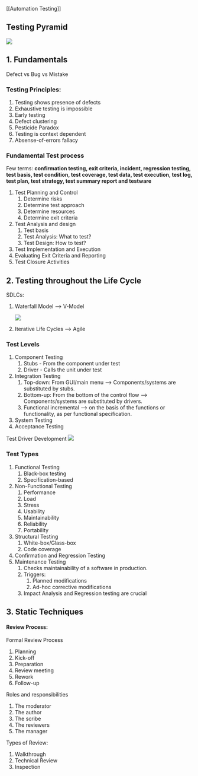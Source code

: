 
[[Automation Testing]]



## Testing Pyramid
<img src="https://www.onpathtesting.com/hs-fs/hubfs/agile%20testing%20pyramid%20onpath%20testing%20QA.png?width=7781&name=agile%20testing%20pyramid%20onpath%20testing%20QA.png">



## 1. Fundamentals

Defect vs Bug vs Mistake


### Testing Principles:
1) Testing shows presence of defects
2) Exhaustive testing is impossible
3) Early testing
4) Defect clustering
5) Pesticide Paradox
6) Testing is context dependent
7) Absense-of-errors fallacy


### Fundamental Test process

Few terms: **confirmation testing, exit criteria, incident, regression testing, test basis, test condition, test coverage, test data, test execution, test log, test plan, test strategy, test summary report and testware**

1. Test Planning and Control
	1. Determine risks
	2. Determine test approach
	3. Determine resources
	4. Determine exit criteria
2. Test Analysis and design
	1. Test basis
	2. Test Analysis: What to test?
	3. Test Design: How to test?
3. Test Implementation and Execution
4. Evaluating Exit Criteria and Reporting
5. Test Closure Activities




## 2. Testing throughout the Life Cycle

SDLCs:
1. Waterfall Model --> V-Model
		
	<img src="https://static.javatpoint.com/tutorial/software-engineering/images/software-engineering-v-model.png">
	
2. Iterative Life Cycles --> Agile



### Test Levels
1. Component Testing
	1. Stubs - From the component under test
	2. Driver - Calls the unit under test
2. Integration Testing
	1. Top-down: From GUI/main menu --> Components/systems are substituted by stubs.
	2. Bottom-up: From the bottom of the control flow --> Components/systems are substituted by drivers.
	3. Functional incremental --> on the basis of the functions or functionality, as per functional specification.
3. System Testing
4. Acceptance Testing


Test Driver Development
<img src="https://images.spiceworks.com/wp-content/uploads/2022/09/29095630/How-TDD-Works.png">


### Test Types
1. Functional Testing
	1. Black-box testing
	2. Specification-based
2. Non-Functional Testing
	1. Performance
	2. Load
	3. Stress
	4. Usability
	5. Maintainability
	6. Reliability
	7. Portability
3. Structural Testing
	1. White-box/Glass-box
	2. Code coverage
4. Confirmation and Regression Testing
5. Maintenance Testing
	1. Checks maintainability of a software in production.
	2. Triggers:
		1. Planned modifications
		2. Ad-hoc corrective modifications
	3. Impact Analysis and Regression testing are crucial





## 3. Static Techniques

#### Review Process:

Formal Review Process
1. Planning
2. Kick-off
3. Preparation
4. Review meeting
5. Rework
6. Follow-up

Roles and responsibilities
1. The moderator
2. The author
3. The scribe
4. The reviewers
5. The manager

Types of Review:
1. Walkthrough
2. Technical Review
3. Inspection


